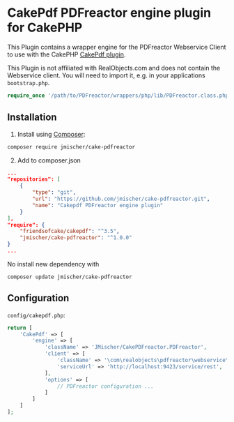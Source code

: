 # CakePdf PDFreactor engine plugin for CakePHP

This Plugin contains a wrapper engine for the PDFreactor Webservice
Client to use with the CakePHP 
[CakePdf plugin](https://github.com/FriendsOfCake/CakePdf).

This Plugin is not affiliated with RealObjects.com and does not contain
the Webservice client. You will need to import it, e.g. in your applications
`bootstrap.php`.

``` php
require_once '/path/to/PDFreactor/wrappers/php/lib/PDFreactor.class.php';

```


## Installation

1. Install using [Composer](https://getcomposer.org):

``` bash
composer require jmischer/cake-pdfreactor
```

2. Add to composer.json

``` json
...
"repositories": [
    {
        "type": "git",
        "url": "https://github.com/jmischer/cake-pdfreactor.git",
        "name": "Cakepdf PDFreactor engine plugin"
    }
],
"require": {
    "friendsofcake/cakepdf": "^3.5",
    "jmischer/cake-pdfreactor": "^1.0.0"
}
...
```
No install new dependency with

`composer update jmischer/cake-pdfreactor`

## Configuration

`config/cakepdf.php`:

``` php
return [
    'CakePdf' => [
        'engine' => [
            'className' => 'JMischer/CakePDFreactor.PDFreactor',
            'client' => [
                'className' => '\com\realobjects\pdfreactor\webservice\client\PDFreactor',
                'serviceUrl' => 'http://localhost:9423/service/rest',
            ],
            'options' => [
                // PDFreactor configuration ...
            ]
        ]
    ]
];
```

